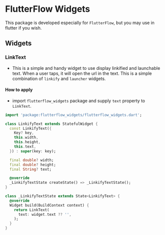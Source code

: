 # FlutterFlow Widgets

This package is developed especially for `FlutterFlow`, but you may use in flutter if you wish.


## Widgets

### LinkText

- This is a simple and handy widget to use display linkified and launchable text. When a user taps, it will open the url in the text. This is a simple combination of `linkify` and `launcher` widgets.


#### How to apply

- import `flutterflow_widgets` package and supply `text` property to `LinkText`.

```dart
import 'package:flutterflow_widgets/flutterflow_widgets.dart';

class LinkifyText extends StatefulWidget {
  const LinkifyText({
    Key? key,
    this.width,
    this.height,
    this.text,
  }) : super(key: key);

  final double? width;
  final double? height;
  final String? text;

  @override
  _LinkifyTextState createState() => _LinkifyTextState();
}

class _LinkifyTextState extends State<LinkifyText> {
  @override
  Widget build(BuildContext context) {
    return LinkText(
      text: widget.text ?? '',
    );
  }
}
```